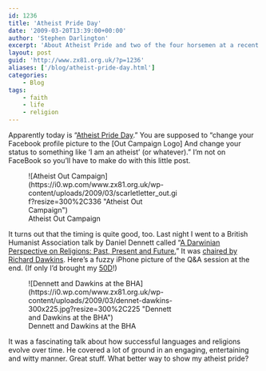 ```yaml
---
id: 1236
title: 'Atheist Pride Day'
date: '2009-03-20T13:39:00+00:00'
author: 'Stephen Darlington'
excerpt: 'About Atheist Pride and two of the four horsemen at a recent talk in London. '
layout: post
guid: 'http://www.zx81.org.uk/?p=1236'
aliases: ['/blog/atheist-pride-day.html']
categories:
    - Blog
tags:
    - faith
    - life
    - religion
---
```


Apparently today is “[Atheist Pride Day](http://friendlyatheist.com/2009/03/17/friday-is-atheist-pride-day/).” You are supposed to “change your Facebook profile picture to the \[Out Campaign Logo\] And change your status to something like ‘I am an atheist’ (or whatever).” I’m not on FaceBook so you’ll have to make do with this little post.

<figure aria-describedby="caption-attachment-1237" class="wp-caption aligncenter" id="attachment_1237" style="width: 300px">![Atheist Out Campaign](https://i0.wp.com/www.zx81.org.uk/wp-content/uploads/2009/03/scarletletter_out.gif?resize=300%2C336 "Atheist Out Campaign")<figcaption class="wp-caption-text" id="caption-attachment-1237">Atheist Out Campaign</figcaption></figure>

It turns out that the timing is quite good, too. Last night I went to a British Humanist Association talk by Daniel Dennett called “[A Darwinian Perspective on Religions: Past, Present and Future.](http://www.humanism.org.uk/meet-up/events/view/-1)” It was [chaired by Richard Dawkins](http://www.humanism.org.uk/news/view/246). Here’s a fuzzy iPhone picture of the Q&amp;A session at the end. (If only I’d brought my [50D](/photography/canon-eos-50d.html)!)

<figure aria-describedby="caption-attachment-1238" class="wp-caption aligncenter" id="attachment_1238" style="width: 300px">![Dennett and Dawkins at the BHA](https://i0.wp.com/www.zx81.org.uk/wp-content/uploads/2009/03/dennet-dawkins-300x225.jpg?resize=300%2C225 "Dennett and Dawkins at the BHA")<figcaption class="wp-caption-text" id="caption-attachment-1238">Dennett and Dawkins at the BHA</figcaption></figure>

It was a fascinating talk about how successful languages and religions evolve over time. He covered a lot of ground in an engaging, entertaining and witty manner. Great stuff. What better way to show my atheist pride?